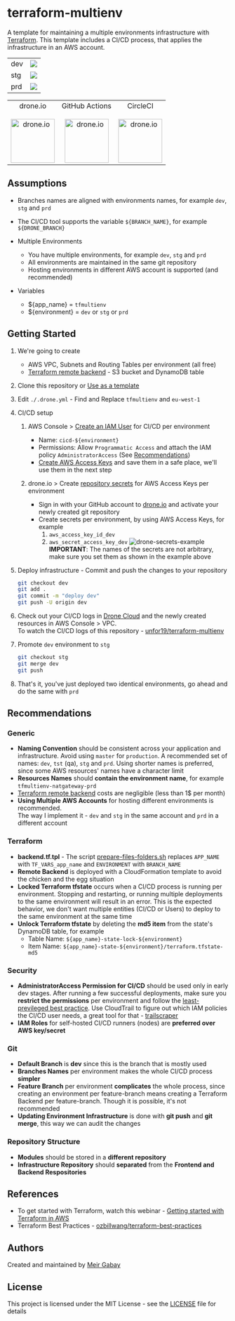# terraform-multienv

A template for maintaining a multiple environments infrastructure with [Terraform](https://www.terraform.io/). This template includes a CI/CD process, that applies the infrastructure in an AWS account.

<table>
   <tr>
      <td>dev</td><td><a href="https://cloud.drone.io/unfor19/terraform-multienv"><img src="https://cloud.drone.io/api/badges/unfor19/terraform-multienv/status.svg?ref=refs/heads/dev" /></a></td>
   </tr>
   <tr>
      <td>stg</td><td><a href="https://cloud.drone.io/unfor19/terraform-multienv"><img src="https://cloud.drone.io/api/badges/unfor19/terraform-multienv/status.svg?ref=refs/heads/stg" /></a></td>
   </tr>
   <tr>
      <td>prd</td><td><a href="https://cloud.drone.io/unfor19/terraform-multienv"><img src="https://cloud.drone.io/api/badges/unfor19/terraform-multienv/status.svg?ref=refs/heads/prd" /></a></td>
   </tr>
</table>

<table>
   <tr>
      <td align="center">drone.io<br><br>
         <a href="https://cloud.drone.io/unfor19/terraform-multienv"><img width="100px" height="100px" src="https://bargs.link/assets/droneio-logo.png" alt="drone.io" /></a>
      </td>
      <td align="center">GitHub Actions<br><br>
         <a href="https://github.com/unfor19/terraform-multienv/actions"><img width="100px" height="100px" src="https://bargs.link/assets/githubactions-logo.png" alt="drone.io" /></a>
      </td>
      <td align="center">CircleCI<br><br>
         <a href="https://app.circleci.com/pipelines/github/unfor19/terraform-multienv"><img width="100px" height="100px" src="https://bargs.link/assets/circleci-logo.png" alt="drone.io" /></a>
      </td>
   </tr>
</table>

## Assumptions

- Branches names are aligned with environments names, for example `dev`, `stg` and `prd`
- The CI/CD tool supports the variable `${BRANCH_NAME}`, for example `${DRONE_BRANCH}`

- Multiple Environments

  - You have multiple environments, for example `dev`, `stg` and `prd`
  - All environments are maintained in the same git repository
  - Hosting environments in different AWS account is supported (and recommended)

- Variables

  - \${app_name} = `tfmultienv`
  - \${environment} = `dev` or `stg` or `prd`

## Getting Started

1. We're going to create
   - AWS VPC, Subnets and Routing Tables per environment (all free)
   - [Terraform remote backend](https://www.terraform.io/docs/backends/types/s3.html) - S3 bucket and DynamoDB table
1. Clone this repository or [Use as a template](https://github.com/unfor19/terraform-multienv/generate)
1. Edit `./.drone.yml` - Find and Replace `tfmultienv` and `eu-west-1`
1. CI/CD setup

   1. AWS Console > [Create an IAM User](https://docs.aws.amazon.com/IAM/latest/UserGuide/id_users_create.html#id_users_create_console) for CI/CD per environment
      - Name: `cicd-${environment}`
      - Permissions: Allow `Programmatic Access` and attach the IAM policy `AdministratorAccess` (See [Recommendations](https://github.com/unfor19/terraform-multienv#security))
      - [Create AWS Access Keys](https://docs.aws.amazon.com/IAM/latest/UserGuide/id_credentials_access-keys.html#Using_CreateAccessKey) and save them in a safe place, we'll use them in the next step
   1. drone.io > Create [repository secrets](https://docs.drone.io/secret/repository/) for AWS Access Keys per environment

      - Sign in with your GitHub account to [drone.io](https://cloud.drone.io/login) and activate your newly created git repository
      - Create secrets per environment, by using AWS Access Keys, for example
        1. `aws_access_key_id_dev`
        1. `aws_secret_access_key_dev`
           ![drone-secrets-example](https://unfor19-tfmultienv.s3-eu-west-1.amazonaws.com/assets/drone-secrets-example.png)
           <br>**IMPORTANT**: The names of the secrets are not arbitrary, make sure you set them as shown in the example above

1. Deploy infrastructure - Commit and push the changes to your repository

   ```bash
   git checkout dev
   git add .
   git commit -m "deploy dev"
   git push -U origin dev
   ```

1. Check out your CI/CD logs in [Drone Cloud](https://cloud.drone.io) and the newly created resources in AWS Console > VPC.<br>To watch the CI/CD logs of this repository - [unfor19/terraform-multienv](https://cloud.drone.io/unfor19/terraform-multienv/9/1/2)

1. Promote `dev` environment to `stg`

   ```bash
   git checkout stg
   git merge dev
   git push
   ```

1. That's it, you've just deployed two identical environments, go ahead and do the same with `prd`

## Recommendations

### Generic

- **Naming Convention** should be consistent across your application and infrastructure. Avoid using `master` for `production`. A recommended set of names: `dev`, `tst` (qa), `stg` and `prd`. Using shorter names is preferred, since some AWS resources' names have a character limit
- **Resources Names** should **contain the environment name**, for example `tfmultienv-natgateway-prd`
- [Terraform remote backend](https://www.terraform.io/docs/backends/types/s3.html) costs are negligible (less than 1\$ per month)
- **Using Multiple AWS Accounts** for hosting different environments is recommended.<br>The way I implement it - `dev` and `stg` in the same account and `prd` in a different account

### Terraform

- **backend.tf.tpl** - The script [prepare-files-folders.sh](./scripts/prepare-files-folders.sh) replaces `APP_NAME` with `TF_VARS_app_name` and `ENVIRONMENT` with `BRANCH_NAME`
- **Remote Backend** is deployed with a CloudFormation template to avoid the chicken and the egg situation
- **Locked Terraform tfstate** occurs when a CI/CD process is running per environment. Stopping and restarting, or running multiple deployments to the same environment will result in an error. This is the expected behavior, we don't want multiple entities (CI/CD or Users) to deploy to the same environment at the same time
- **Unlock Terraform tfstate** by deleting the **md5 item** from the state's DynamoDB table, for example
  - Table Name: `${app_name}-state-lock-${environment}`
  - Item Name: `${app_name}-state-${environment}/terraform.tfstate-md5`

### Security

- **AdministratorAccess Permission for CI/CD** should be used only in early dev stages. After running a few successful deployments, make sure you **restrict the permissions** per environment and follow the [least-previleged best practice](https://docs.aws.amazon.com/IAM/latest/UserGuide/best-practices.html#grant-least-privilege). Use CloudTrail to figure out which IAM policies the CI/CD user needs, a great tool for that - [trailscraper](https://github.com/flosell/trailscraper)
- **IAM Roles** for self-hosted CI/CD runners (nodes) are **preferred over AWS key/secret**

### Git

- **Default Branch** is **dev** since this is the branch that is mostly used
- **Branches Names** per environment makes the whole CI/CD process **simpler**
- **Feature Branch** per environment **complicates** the whole process, since creating an environment per feature-branch means creating a Terraform Backend per feature-branch. Though it is possible, it's not recommended
- **Updating Environment Infrastructure** is done with **git push** and **git merge**, this way we can audit the changes

### Repository Structure

- **Modules** should be stored in a **different repository**
- **Infrastructure Repository** should **separated** from the **Frontend and Backend Respositories**

## References

- To get started with Terraform, watch this webinar - [Getting started with Terraform in AWS
  ](https://www.youtube.com/watch?v=cBDmoC7QonA)
- Terraform Best Practices - [ozbillwang/terraform-best-practices](https://github.com/ozbillwang/terraform-best-practices)

## Authors

Created and maintained by [Meir Gabay](https://github.com/unfor19)

## License

This project is licensed under the MIT License - see the [LICENSE](https://github.com/unfor19/terraform-multienv/blob/master/LICENSE) file for details
